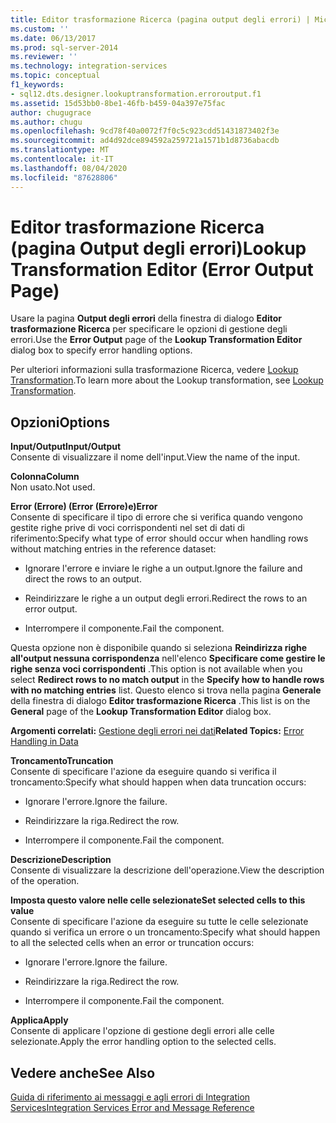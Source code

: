 ```yaml
---
title: Editor trasformazione Ricerca (pagina output degli errori) | Microsoft Docs
ms.custom: ''
ms.date: 06/13/2017
ms.prod: sql-server-2014
ms.reviewer: ''
ms.technology: integration-services
ms.topic: conceptual
f1_keywords:
- sql12.dts.designer.lookuptransformation.erroroutput.f1
ms.assetid: 15d53bb0-8be1-46fb-b459-04a397e75fac
author: chugugrace
ms.author: chugu
ms.openlocfilehash: 9cd78f40a0072f7f0c5c923cdd51431873402f3e
ms.sourcegitcommit: ad4d92dce894592a259721a1571b1d8736abacdb
ms.translationtype: MT
ms.contentlocale: it-IT
ms.lasthandoff: 08/04/2020
ms.locfileid: "87628806"
---
```

# <a name="lookup-transformation-editor-error-output-page"></a><span data-ttu-id="eaa08-102">Editor trasformazione Ricerca (pagina Output degli errori)</span><span class="sxs-lookup"><span data-stu-id="eaa08-102">Lookup Transformation Editor (Error Output Page)</span></span>
  <span data-ttu-id="eaa08-103">Usare la pagina **Output degli errori** della finestra di dialogo **Editor trasformazione Ricerca** per specificare le opzioni di gestione degli errori.</span><span class="sxs-lookup"><span data-stu-id="eaa08-103">Use the **Error Output** page of the **Lookup Transformation Editor** dialog box to specify error handling options.</span></span>  
  
 <span data-ttu-id="eaa08-104">Per ulteriori informazioni sulla trasformazione Ricerca, vedere [Lookup Transformation](data-flow/transformations/lookup-transformation.md).</span><span class="sxs-lookup"><span data-stu-id="eaa08-104">To learn more about the Lookup transformation, see [Lookup Transformation](data-flow/transformations/lookup-transformation.md).</span></span>  
  
## <a name="options"></a><span data-ttu-id="eaa08-105">Opzioni</span><span class="sxs-lookup"><span data-stu-id="eaa08-105">Options</span></span>  
 <span data-ttu-id="eaa08-106">**Input/Output**</span><span class="sxs-lookup"><span data-stu-id="eaa08-106">**Input/Output**</span></span>  
 <span data-ttu-id="eaa08-107">Consente di visualizzare il nome dell'input.</span><span class="sxs-lookup"><span data-stu-id="eaa08-107">View the name of the input.</span></span>  
  
 <span data-ttu-id="eaa08-108">**Colonna**</span><span class="sxs-lookup"><span data-stu-id="eaa08-108">**Column**</span></span>  
 <span data-ttu-id="eaa08-109">Non usato.</span><span class="sxs-lookup"><span data-stu-id="eaa08-109">Not used.</span></span>  
  
 <span data-ttu-id="eaa08-110">**Error (Errore) (Error (Errore)e)**</span><span class="sxs-lookup"><span data-stu-id="eaa08-110">**Error**</span></span>  
 <span data-ttu-id="eaa08-111">Consente di specificare il tipo di errore che si verifica quando vengono gestite righe prive di voci corrispondenti nel set di dati di riferimento:</span><span class="sxs-lookup"><span data-stu-id="eaa08-111">Specify what type of error should occur when handling rows without matching entries in the reference dataset:</span></span>  
  
-   <span data-ttu-id="eaa08-112">Ignorare l'errore e inviare le righe a un output.</span><span class="sxs-lookup"><span data-stu-id="eaa08-112">Ignore the failure and direct the rows to an output.</span></span>  
  
-   <span data-ttu-id="eaa08-113">Reindirizzare le righe a un output degli errori.</span><span class="sxs-lookup"><span data-stu-id="eaa08-113">Redirect the rows to an error output.</span></span>  
  
-   <span data-ttu-id="eaa08-114">Interrompere il componente.</span><span class="sxs-lookup"><span data-stu-id="eaa08-114">Fail the component.</span></span>  
  
 <span data-ttu-id="eaa08-115">Questa opzione non è disponibile quando si seleziona **Reindirizza righe all'output nessuna corrispondenza** nell'elenco **Specificare come gestire le righe senza voci corrispondenti** .</span><span class="sxs-lookup"><span data-stu-id="eaa08-115">This option is not available when you select **Redirect rows to no match output** in the **Specify how to handle rows with no matching entries** list.</span></span> <span data-ttu-id="eaa08-116">Questo elenco si trova nella pagina **Generale** della finestra di dialogo **Editor trasformazione Ricerca** .</span><span class="sxs-lookup"><span data-stu-id="eaa08-116">This list is on the **General** page of the **Lookup Transformation Editor** dialog box.</span></span>  
  
 <span data-ttu-id="eaa08-117">**Argomenti correlati:** [Gestione degli errori nei dati](data-flow/error-handling-in-data.md)</span><span class="sxs-lookup"><span data-stu-id="eaa08-117">**Related Topics:** [Error Handling in Data](data-flow/error-handling-in-data.md)</span></span>  
  
 <span data-ttu-id="eaa08-118">**Troncamento**</span><span class="sxs-lookup"><span data-stu-id="eaa08-118">**Truncation**</span></span>  
 <span data-ttu-id="eaa08-119">Consente di specificare l'azione da eseguire quando si verifica il troncamento:</span><span class="sxs-lookup"><span data-stu-id="eaa08-119">Specify what should happen when data truncation occurs:</span></span>  
  
-   <span data-ttu-id="eaa08-120">Ignorare l'errore.</span><span class="sxs-lookup"><span data-stu-id="eaa08-120">Ignore the failure.</span></span>  
  
-   <span data-ttu-id="eaa08-121">Reindirizzare la riga.</span><span class="sxs-lookup"><span data-stu-id="eaa08-121">Redirect the row.</span></span>  
  
-   <span data-ttu-id="eaa08-122">Interrompere il componente.</span><span class="sxs-lookup"><span data-stu-id="eaa08-122">Fail the component.</span></span>  
  
 <span data-ttu-id="eaa08-123">**Descrizione**</span><span class="sxs-lookup"><span data-stu-id="eaa08-123">**Description**</span></span>  
 <span data-ttu-id="eaa08-124">Consente di visualizzare la descrizione dell'operazione.</span><span class="sxs-lookup"><span data-stu-id="eaa08-124">View the description of the operation.</span></span>  
  
 <span data-ttu-id="eaa08-125">**Imposta questo valore nelle celle selezionate**</span><span class="sxs-lookup"><span data-stu-id="eaa08-125">**Set selected cells to this value**</span></span>  
 <span data-ttu-id="eaa08-126">Consente di specificare l'azione da eseguire su tutte le celle selezionate quando si verifica un errore o un troncamento:</span><span class="sxs-lookup"><span data-stu-id="eaa08-126">Specify what should happen to all the selected cells when an error or truncation occurs:</span></span>  
  
-   <span data-ttu-id="eaa08-127">Ignorare l'errore.</span><span class="sxs-lookup"><span data-stu-id="eaa08-127">Ignore the failure.</span></span>  
  
-   <span data-ttu-id="eaa08-128">Reindirizzare la riga.</span><span class="sxs-lookup"><span data-stu-id="eaa08-128">Redirect the row.</span></span>  
  
-   <span data-ttu-id="eaa08-129">Interrompere il componente.</span><span class="sxs-lookup"><span data-stu-id="eaa08-129">Fail the component.</span></span>  
  
 <span data-ttu-id="eaa08-130">**Applica**</span><span class="sxs-lookup"><span data-stu-id="eaa08-130">**Apply**</span></span>  
 <span data-ttu-id="eaa08-131">Consente di applicare l'opzione di gestione degli errori alle celle selezionate.</span><span class="sxs-lookup"><span data-stu-id="eaa08-131">Apply the error handling option to the selected cells.</span></span>  
  
## <a name="see-also"></a><span data-ttu-id="eaa08-132">Vedere anche</span><span class="sxs-lookup"><span data-stu-id="eaa08-132">See Also</span></span>  
 [<span data-ttu-id="eaa08-133">Guida di riferimento ai messaggi e agli errori di Integration Services</span><span class="sxs-lookup"><span data-stu-id="eaa08-133">Integration Services Error and Message Reference</span></span>](../../2014/integration-services/integration-services-error-and-message-reference.md)  
  
  
